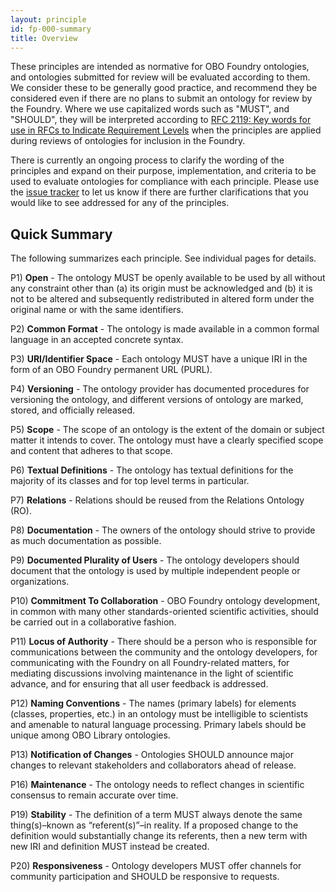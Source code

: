 ```yaml
---
layout: principle
id: fp-000-summary
title: Overview
---
```


These principles are intended as normative for OBO Foundry ontologies, and ontologies submitted for review will be evaluated according to them. We consider these to be generally good practice, and recommend they be considered even if there are no plans to submit an ontology for review by the Foundry. Where we use capitalized words such as "MUST", and "SHOULD", they will be interpreted according to [RFC 2119: Key words for use in RFCs to Indicate Requirement Levels](https://www.ietf.org/rfc/rfc2119.html) when the principles are applied during reviews of ontologies for inclusion in the Foundry.

There is currently an ongoing process to clarify the wording of the principles and expand on their purpose, implementation, and criteria to be used to evaluate ontologies for compliance with each principle. Please use the [issue tracker](https://github.com/OBOFoundry/OBOFoundry.github.io/issues) to let us know if there are further clarifications that you would like to see addressed for any of the principles.

## Quick Summary

The following summarizes each principle. See individual pages for details.

P1) <b>Open</b> - The ontology MUST be openly available to be used by all without any constraint other than (a) its origin must be acknowledged and (b) it is not to be altered and subsequently redistributed in altered form under the original name or with the same identifiers.

P2) <b>Common Format</b> - The ontology is made available in a common formal language in an accepted concrete syntax.

P3) <b>URI/Identifier Space</b> - Each ontology MUST have a unique IRI in the form of an OBO Foundry permanent URL (PURL).

P4) <b>Versioning</b> - The ontology provider has documented procedures for versioning the ontology, and different versions of ontology are marked, stored, and officially released.

P5) <b>Scope</b> - The scope of an ontology is the extent of the domain or subject matter it intends to cover. The ontology must have a clearly specified scope and content that adheres to that scope.

P6) <b>Textual Definitions</b> - The ontology has textual definitions for the majority of its classes and for top level terms in particular.

P7) <b>Relations</b> - Relations should be reused from the Relations Ontology (RO).

P8) <b>Documentation</b> - The owners of the ontology should strive to provide as much documentation as possible.

P9) <b>Documented Plurality of Users</b> - The ontology developers should document that the ontology is used by multiple independent people or organizations.

P10) <b>Commitment To Collaboration</b> - OBO Foundry ontology development, in common with many other standards-oriented scientific activities, should be carried out in a collaborative fashion.

P11) <b>Locus of Authority</b> - There should be a person who is responsible for communications between the community and the ontology developers, for communicating with the Foundry on all Foundry-related matters, for mediating discussions involving maintenance in the light of scientific advance, and for ensuring that all user feedback is addressed.

P12) <b>Naming Conventions</b> - The names (primary labels) for elements (classes, properties, etc.) in an ontology must be intelligible to scientists and amenable to natural language processing. Primary labels should be unique among OBO Library ontologies.

P13) <b>Notification of Changes</b> - Ontologies SHOULD announce major changes to relevant stakeholders and collaborators ahead of release.

P16) <b>Maintenance</b> - The ontology needs to reflect changes in scientific consensus to remain accurate over time.

P19) <b>Stability</b> - The definition of a term MUST always denote the same thing(s)–known as “referent(s)”–in reality. If a proposed change to the definition would substantially change its referents, then a new term with new IRI and definition MUST instead be created.

P20) <b>Responsiveness</b> - Ontology developers MUST offer channels for community participation and SHOULD be responsive to requests.
